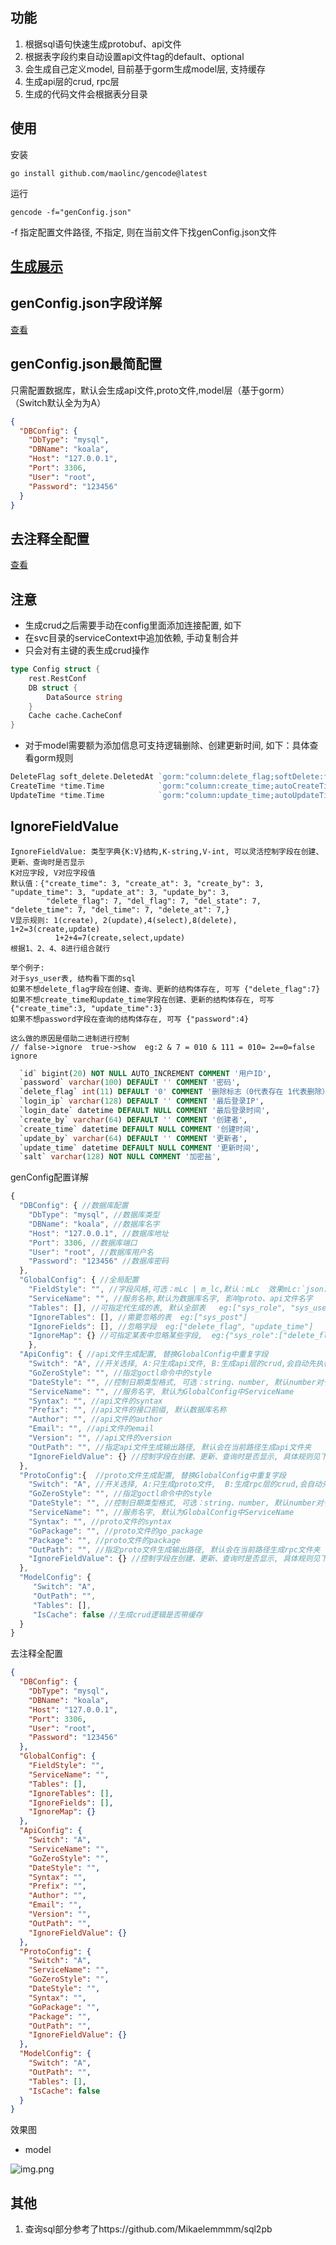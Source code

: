 ## 功能
1. 根据sql语句快速生成protobuf、api文件
2. 根据表字段约束自动设置api文件tag的default、optional
3. 会生成自己定义model, 目前基于gorm生成model层, 支持缓存
4. 生成api层的crud, rpc层
5. 生成的代码文件会根据表分目录

## 使用
安装
```shell
go install github.com/maolinc/gencode@latest
```
运行
```shell
gencode -f="genConfig.json" 
```
-f 指定配置文件路径, 不指定, 则在当前文件下找genConfig.json文件

## [生成展示](#image)


## genConfig.json字段详解
[查看]((#comment1))

## genConfig.json最简配置
只需配置数据库，默认会生成api文件,proto文件,model层（基于gorm）  （Switch默认全为为A）
```json
{
  "DBConfig": {
    "DbType": "mysql",
    "DBName": "koala",
    "Host": "127.0.0.1",
    "Port": 3306,
    "User": "root",
    "Password": "123456"
  }
}
```

## 去注释全配置
[查看]((#fullCommment))


## 注意
- 生成crud之后需要手动在config里面添加连接配置, 如下
- 在svc目录的serviceContext中追加依赖, 手动复制合并
- 只会对有主键的表生成crud操作

```go
type Config struct {
	rest.RestConf
	DB struct {
		DataSource string
	}
	Cache cache.CacheConf
}
```
- 对于model需要额为添加信息可支持逻辑删除、创建更新时间, 如下：具体查看gorm规则

```go
DeleteFlag soft_delete.DeletedAt `gorm:"column:delete_flag;softDelete:flag"` // 删除标志（0代表存在 1代表删除）
CreateTime *time.Time            `gorm:"column:create_time;autoCreateTime"`  // 创建时间
UpdateTime *time.Time            `gorm:"column:update_time;autoUpdateTime"`  // 更新时间
```


## IgnoreFieldValue
```shell
IgnoreFieldValue: 类型字典{K:V}结构,K-string,V-int, 可以灵活控制字段在创建、更新、查询时是否显示
K对应字段, V对应字段值
默认值：{"create_time": 3, "create_at": 3, "create_by": 3, "update_time": 3, "update_at": 3, "update_by": 3,
		"delete_flag": 7, "del_flag": 7, "del_state": 7, "delete_time": 7, "del_time": 7, "delete_at": 7,}
V显示规则: 1(create), 2(update),4(select),8(delete), 1+2=3(create,update)
          1+2+4=7(create,select,update)
根据1、2、4、8进行组合就行

举个例子: 
对于sys_user表, 结构看下面的sql
如果不想delete_flag字段在创建、查询、更新的结构体存在, 可写 {"delete_flag":7}
如果不想create_time和update_time字段在创建、更新的结构体存在, 可写 {"create_time":3, "update_time":3}
如果不想password字段在查询的结构体存在, 可写 {"password":4}

这么做的原因是借助二进制进行控制
// false->ignore  true->show  eg:2 & 7 = 010 & 111 = 010= 2==0=false ignore
```
```sql
  `id` bigint(20) NOT NULL AUTO_INCREMENT COMMENT '用户ID',
  `password` varchar(100) DEFAULT '' COMMENT '密码',
  `delete_flag` int(11) DEFAULT '0' COMMENT '删除标志（0代表存在 1代表删除）',
  `login_ip` varchar(128) DEFAULT '' COMMENT '最后登录IP',
  `login_date` datetime DEFAULT NULL COMMENT '最后登录时间',
  `create_by` varchar(64) DEFAULT '' COMMENT '创建者',
  `create_time` datetime DEFAULT NULL COMMENT '创建时间',
  `update_by` varchar(64) DEFAULT '' COMMENT '更新者',
  `update_time` datetime DEFAULT NULL COMMENT '更新时间',
  `salt` varchar(128) NOT NULL COMMENT '加密盐',
```

<a id="comment1"></a>genConfig配置详解
```js
{
  "DBConfig": { //数据库配置
    "DbType": "mysql", //数据库类型
    "DBName": "koala", //数据库名字
    "Host": "127.0.0.1", //数据库地址
    "Port": 3306, //数据库端口
    "User": "root", //数据库用户名
    "Password": "123456" //数据库密码
  },
  "GlobalConfig": { //全局配置
    "FieldStyle": "", //字段风格,可选：mLc | m_lc,默认：mLc  效果mLc:`json:createTime` m_lc:`json:create_time`
    "ServiceName": "", //服务名称,默认为数据库名字, 影响proto、api文件名字
    "Tables": [], //可指定代生成的表, 默认全部表   eg:["sys_role", "sys_user"]
    "IgnoreTables": [], //需要忽略的表  eg:["sys_post"]
    "IgnoreFields": [], //忽略字段  eg:["delete_flag", "update_time"]
    "IgnoreMap": {} //可指定某表中忽略某些字段,  eg:{"sys_role":["delete_flag","create_time"], "sys_user":["password"]}
    },
  "ApiConfig": { //api文件生成配置, 替换GlobalConfig中重复字段
    "Switch": "A", //开关选择, A:只生成api文件, B:生成api层的crud,会自动先执行goctl api,  非AB则不会生成api文件
    "GoZeroStyle": "", //指定goctl命令中的style
    "DateStyle": "", //控制日期类型格式, 可选：string、number, 默认number对于的日期格式为int64
    "ServiceName": "", //服务名字, 默认为GlobalConfig中ServiceName
    "Syntax": "", //api文件的syntax
    "Prefix": "", //api文件的接口前缀, 默认数据库名称
    "Author": "", //api文件的author
    "Email": "", //api文件的email
    "Version": "", //api文件的version
    "OutPath": "", //指定api文件生成输出路径, 默认会在当前路径生成api文件夹
    "IgnoreFieldValue": {} //控制字段在创建、更新、查询时是否显示, 具体规则见下面
  },
  "ProtoConfig":{  //proto文件生成配置, 替换GlobalConfig中重复字段
    "Switch": "A", //开关选择, A:只生成proto文件,  B:生成rpc层的crud,会自动先执行goctl rpc,  非AB则不会生成任何文件
    "GoZeroStyle": "", //指定goctl命令中的style
    "DateStyle": "", //控制日期类型格式, 可选：string、number, 默认number对于的日期格式为int64
    "ServiceName": "", //服务名字, 默认为GlobalConfig中ServiceName
    "Syntax": "", //proto文件的syntax
    "GoPackage": "", //proto文件的go_package
    "Package": "", //proto文件的package
    "OutPath": "", //指定proto文件生成输出路径, 默认会在当前路径生成rpc文件夹
    "IgnoreFieldValue": {} //控制字段在创建、更新、查询时是否显示, 具体规则见下面
  },
  "ModelConfig": {
     "Switch": "A",
     "OutPath": "",
     "Tables": [],
     "IsCache": false //生成crud逻辑是否带缓存
  }
}
```

<a id="fullCommment"></a>去注释全配置

```json
{
  "DBConfig": {
    "DbType": "mysql",
    "DBName": "koala",
    "Host": "127.0.0.1",
    "Port": 3306,
    "User": "root",
    "Password": "123456"
  },
  "GlobalConfig": {
    "FieldStyle": "",
    "ServiceName": "",
    "Tables": [],
    "IgnoreTables": [],
    "IgnoreFields": [],
    "IgnoreMap": {}
  },
  "ApiConfig": {
    "Switch": "A",
    "ServiceName": "",
    "GoZeroStyle": "",
    "DateStyle": "",
    "Syntax": "",
    "Prefix": "",
    "Author": "",
    "Email": "",
    "Version": "",
    "OutPath": "",
    "IgnoreFieldValue": {}
  },
  "ProtoConfig": {
    "Switch": "A",
    "ServiceName": "",
    "GoZeroStyle": "",
    "DateStyle": "",
    "Syntax": "",
    "GoPackage": "",
    "Package": "",
    "OutPath": "",
    "IgnoreFieldValue": {}
  },
  "ModelConfig": {
    "Switch": "A",
    "OutPath": "",
    "Tables": [],
    "IsCache": false 
  }
}
```

<a id="image"></a>
效果图
- model

![img.png](img.png)

## 其他
1. 查询sql部分参考了https://github.com/Mikaelemmmm/sql2pb
